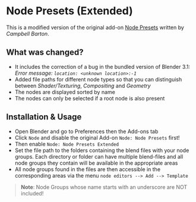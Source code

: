 # Node Presets (Extended)

This is a modified version of the original add-on [Node Presets](https://docs.blender.org/manual/en/latest/addons/node/node_presets.html) written by *Campbell Barton*.

## What was changed?

- It includes the correction of a bug in the bundled version of Blender 3.1:
*Error message: `location: <unknown location>:-1`*
- Added file paths for different node types so that you can distinguish between *Shader/Texturing*, *Compositing* and *Geometry*
- The nodes are displayed sorted by name
- The nodes can only be selected if a root node is also present

## Installation & Usage
- Open Blender and go to Preferences then the Add-ons tab
- Click `Node` and disable the original Add-on `Node: Node Presets` first!
- Then enable `Node: Node Presets Extended`
- Set the file path to the folders containing the blend files with your node groups. Each directory or folder can have multiple blend-files and all node groups they contain will be available in the appropriate areas
- All node groups found in the files are then accessible in the corresponding areas via the menu `node editors --> Add --> Template`

> **Note**: Node Groups whose name starts with an underscore are NOT included!
